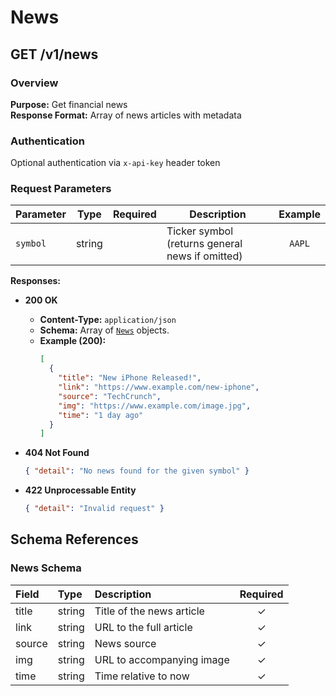 # News

## GET /v1/news

### Overview

**Purpose:** Get financial news  
**Response Format:** Array of news articles with metadata

### Authentication

Optional authentication via `x-api-key` header token

### Request Parameters

| Parameter | Type   | Required | Description                                     | Example |
|-----------|--------|:--------:|-------------------------------------------------|:-------:|
| `symbol`  | string |          | Ticker symbol (returns general news if omitted) | `AAPL`  |

**Responses:**

- **200 OK**
    - **Content-Type:** `application/json`
    - **Schema:** Array of [`News`](#news-schema) objects.
    - **Example (200):**
      ```json
      [
        {
          "title": "New iPhone Released!",
          "link": "https://www.example.com/new-iphone",
          "source": "TechCrunch",
          "img": "https://www.example.com/image.jpg",
          "time": "1 day ago"
        }
      ]
      ```

- **404 Not Found**
  ```json
  { "detail": "No news found for the given symbol" }
  ```

- **422 Unprocessable Entity**
  ```json
  { "detail": "Invalid request" }
  ```

## Schema References

### News Schema

| Field  | Type   | Description               | Required |
|:-------|:-------|:--------------------------|:--------:|
| title  | string | Title of the news article |    ✓     |
| link   | string | URL to the full article   |    ✓     |
| source | string | News source               |    ✓     |
| img    | string | URL to accompanying image |    ✓     |
| time   | string | Time relative to now      |    ✓     |

